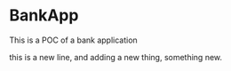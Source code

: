 # BankApp
This is a POC of a bank application


this is a new line, and adding a new thing, something new.
 

